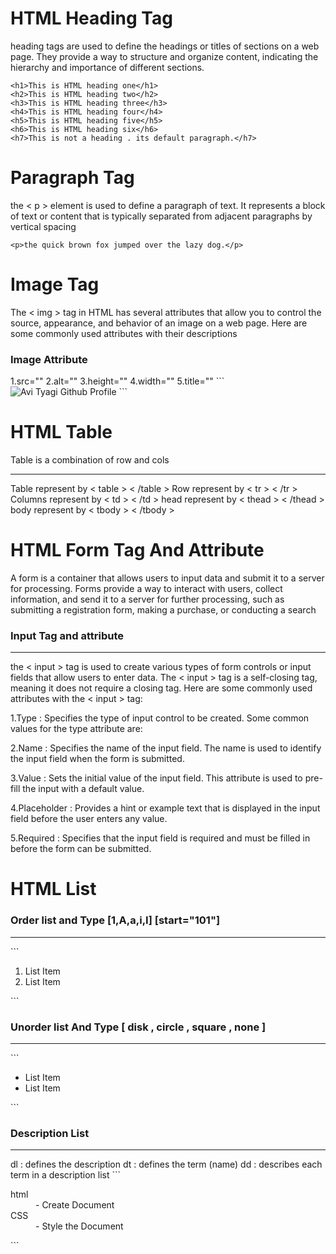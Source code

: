 # HTML Heading Tag

heading tags are used to define the headings or titles of sections on a web page. They provide a way to structure and organize content, indicating the hierarchy and importance of different sections.

```
<h1>This is HTML heading one</h1>
<h2>This is HTML heading two</h2>
<h3>This is HTML heading three</h3>
<h4>This is HTML heading four</h4>
<h5>This is HTML heading five</h5>
<h6>This is HTML heading six</h6>
<h7>This is not a heading . its default paragraph.</h7>
```

# Paragraph Tag

the < p > element is used to define a paragraph of text. It represents a block of text or content that is typically separated from adjacent paragraphs by vertical spacing

```
<p>the quick brown fox jumped over the lazy dog.</p>
```

# Image Tag

The < img > tag in HTML has several attributes that allow you to control the source, appearance, and behavior of an image on a web page. Here are some commonly used attributes with their descriptions

<h3> Image Attribute</h3>
1.src=""
2.alt=""
3.height=""
4.width=""
5.title=""
```
<img src="https://github.com/avityagii" alt="Avi Tyagi Github Profile">
```

# HTML Table

Table is a combination of row and cols

<hr>
Table represent by < table > < /table >
Row represent by < tr > < /tr >
Columns represent by < td > < /td >
head represent by < thead > < /thead >
body represent by < tbody > < /tbody >

# HTML Form Tag And Attribute

A form is a container that allows users to input data and submit it to a server for processing. Forms provide a way to interact with users, collect information, and send it to a server for further processing, such as submitting a registration form, making a purchase, or conducting a search

<h3>Input Tag and attribute</h3>
<hr>
the < input > tag is used to create various types of form controls or input fields that allow users to enter data. The < input > tag is a self-closing tag, meaning it does not require a closing tag. Here are some commonly used attributes with the < input > tag:

1.Type : Specifies the type of input control to be created. Some common values for the type attribute are:

2.Name : Specifies the name of the input field. The name is used to identify the input field when the form is submitted.

3.Value : Sets the initial value of the input field. This attribute is used to pre-fill the input with a default value.

4.Placeholder : Provides a hint or example text that is displayed in the input field before the user enters any value.

5.Required : Specifies that the input field is required and must be filled in before the form can be submitted.

# HTML List

<h3>Order list and Type [1,A,a,i,I] [start="101"]</h3>
<hr>
```
<ol>
  <li>List Item</li>
  <li>List Item</li>
</ol>
```
<h3>Unorder list And Type [ disk , circle , square , none ]</h3>
<hr>
```
<ul>
  <li>List Item</li>
  <li>List Item</li>
</ul>
```
<h3>Description List</h3>
<hr>
dl : defines the description dt : defines the term (name) dd : describes each term in a description list
```
<dl>
  <dt>html</dt>
  <dd>- Create Document</dd>
  <dt>CSS</dt>
  <dd>- Style the Document</dd>
</dl>
```
